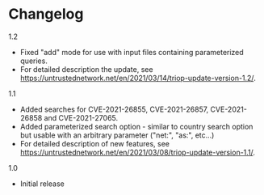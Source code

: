 # Changelog

1.2
 - Fixed "add" mode for use with input files containing parameterized queries.
 - For detailed description the update, see https://untrustednetwork.net/en/2021/03/14/triop-update-version-1.2/.

1.1
 - Added searches for CVE-2021-26855, CVE-2021-26857, CVE-2021-26858 and CVE-2021-27065.
 - Added parameterized search option - similar to country search option but usable with an arbitrary parameter ("net:", "as:", etc...)
 - For detailed description of new features, see https://untrustednetwork.net/en/2021/03/08/triop-update-version-1.1/.

1.0
 - Initial release
